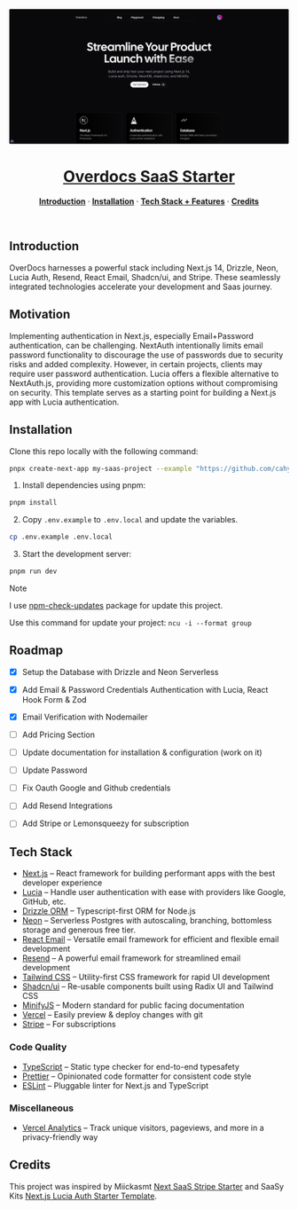 <a href="https://overdocs.vercel.app">
  <img alt="SaaS Starter" src="public/og.png">
  <h1 align="center">Overdocs SaaS Starter</h1>
</a>

<p align="center">
  <a href="#introduction"><strong>Introduction</strong></a> ·
  <a href="#installation"><strong>Installation</strong></a> ·
  <a href="#tech-stack--features"><strong>Tech Stack + Features</strong></a> ·
  <a href="#credits"><strong>Credits</strong></a>
</p>
<br/>

## Introduction

 OverDocs harnesses a powerful stack including Next.js 14, Drizzle, Neon, Lucia Auth, Resend, React Email, Shadcn/ui, and Stripe. These seamlessly integrated technologies accelerate your development and Saas journey.

 ## Motivation

 Implementing authentication in Next.js, especially Email+Password authentication, can be challenging. NextAuth intentionally limits email password functionality to discourage the use of passwords due to security risks and added complexity. However, in certain projects, clients may require user password authentication. Lucia offers a flexible alternative to NextAuth.js, providing more customization options without compromising on security. This template serves as a starting point for building a Next.js app with Lucia authentication.

## Installation

Clone this repo locally with the following command:

```bash
pnpx create-next-app my-saas-project --example "https://github.com/cahyawibawa/overdocs.git"
```

1. Install dependencies using pnpm:

```sh
pnpm install
```

2. Copy `.env.example` to `.env.local` and update the variables.

```sh
cp .env.example .env.local
```

3. Start the development server:

```sh
pnpm run dev
```

> [!NOTE]  
> I use [npm-check-updates](https://www.npmjs.com/package/npm-check-updates) package for update this project.
>
> Use this command for update your project: `ncu -i --format group`

## Roadmap

- [x] Setup the Database with Drizzle and Neon Serverless
- [x] Add Email & Password Credentials Authentication with Lucia, React Hook Form & Zod
- [x] Email Verification with Nodemailer
- [ ] Add Pricing Section
- [ ] Update documentation for installation & configuration (work on it)
- [ ] Update Password
- [ ] Fix Oauth Google and Github credentials
- [ ] Add Resend Integrations
- [ ] Add Stripe or Lemonsqueezy for subscription


## Tech Stack 

- [Next.js](https://nextjs.org/) – React framework for building performant apps with the best developer experience
- [Lucia](https://lucia-auth.com/) – Handle user authentication with ease with providers like Google, GitHub, etc.
- [Drizzle ORM](https://orm.drizzle.team/) – Typescript-first ORM for Node.js
- [Neon](https://neon.tech/) – Serverless Postgres with autoscaling, branching, bottomless storage and generous free tier.
- [React Email](https://react.email/) – Versatile email framework for efficient and flexible email development
- [Resend](https://resend.com/) – A powerful email framework for streamlined email development
- [Tailwind CSS](https://tailwindcss.com/) – Utility-first CSS framework for rapid UI development
- [Shadcn/ui](https://ui.shadcn.com/) – Re-usable components built using Radix UI and Tailwind CSS
- [MinifyJS](https://minify.com/) – Modern standard for public facing documentation
- [Vercel](https://vercel.com/) – Easily preview & deploy changes with git
- [Stripe](https://stripe.com/) – For subscriptions 


### Code Quality

- [TypeScript](https://www.typescriptlang.org/) – Static type checker for end-to-end typesafety
- [Prettier](https://prettier.io/) – Opinionated code formatter for consistent code style
- [ESLint](https://eslint.org/) – Pluggable linter for Next.js and TypeScript

### Miscellaneous

- [Vercel Analytics](https://vercel.com/analytics) – Track unique visitors, pageviews, and more in a privacy-friendly way

## Credits

This project was inspired by Miickasmt [Next SaaS Stripe Starter](https://github.com/mickasmt/next-saas-stripe-starter) and 
SaaSy Kits [Next.js Lucia Auth Starter Template](https://github.com/saasykits/next-lucia-auth).





